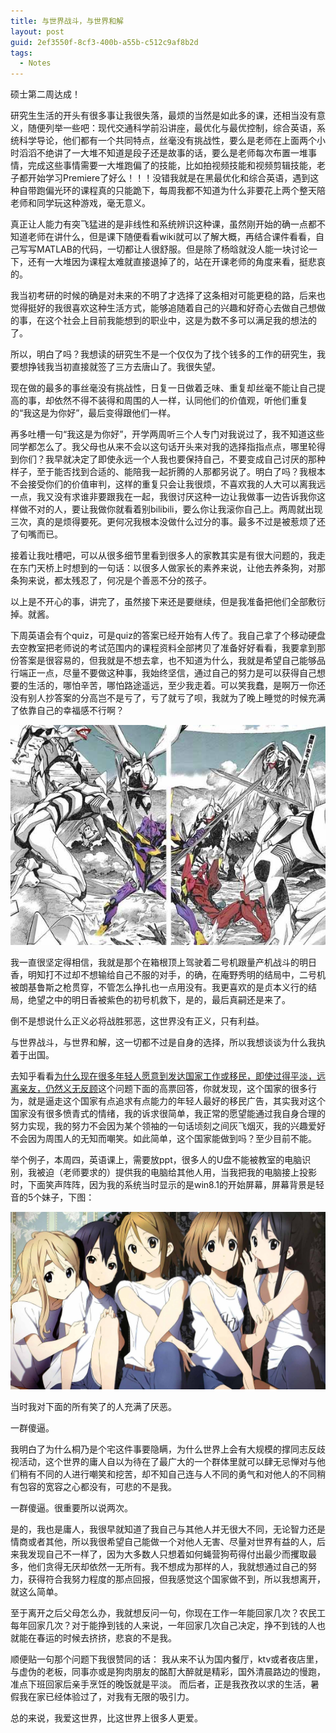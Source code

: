 ```yaml
---
title: 与世界战斗，与世界和解
layout: post
guid: 2ef3550f-8cf3-400b-a55b-c512c9af8b2d
tags:
  - Notes
---
```


<!--
[![bridge to wonderland]({{ site.baseurl }}/media/files/2014/09/05/bridge-to-wonderland.jpg)](http://500px.com/photo/82158657)

[Lucian](http://lucianmarin.com/ "Lucian")
-->




硕士第二周达成！

研究生生活的开头有很多事让我很失落，最烦的当然是如此多的课，还相当没有意义，随便列举一些吧：现代交通科学前沿讲座，最优化与最优控制，综合英语，系统科学导论，他们都有一个共同特点，丝毫没有挑战性，要么是老师在上面两个小时滔滔不绝讲了一大堆不知道是段子还是故事的话，要么是老师每次布置一堆事情，完成这些事情需要一大堆跑偏了的技能，比如拍视频技能和视频剪辑技能，老子都开始学习Premiere了好么！！！没错我就是在黑最优化和综合英语，遇到这种自带跑偏光环的课程真的只能跪下，每周我都不知道为什么非要花上两个整天陪老师和同学玩这种游戏，毫无意义。

真正让人能力有突飞猛进的是非线性和系统辨识这种课，虽然刚开始的确一点都不知道老师在讲什么，但是课下随便看看wiki就可以了解大概，再结合课件看看，自己写写MATLAB的代码，一切都让人很舒服。但是除了杨晗就没人能一块讨论一下，还有一大堆因为课程太难就直接退掉了的，站在开课老师的角度来看，挺悲哀的。

我当初考研的时候的确是对未来的不明了才选择了这条相对可能更稳的路，后来也觉得挺好的我很喜欢这种生活方式，能够追随着自己的兴趣和好奇心去做自己想做的事，在这个社会上目前我能想到的职业中，这是为数不多可以满足我的想法的了。

所以，明白了吗？我想读的研究生不是一个仅仅为了找个钱多的工作的研究生，我要想挣钱我当初直接就签了三方去唐山了。我很失望。

现在做的最多的事丝毫没有挑战性，日复一日做着乏味、重复却丝毫不能让自己提高的事，却依然不得不装得和周围的人一样，认同他们的价值观，听他们重复的“我这是为你好”，最后变得跟他们一样。

再多吐槽一句“我这是为你好”，开学两周听三个人专门对我说过了，我不知道这些同学都怎么了。我父母也从来不会以这句话开头来对我的选择指指点点，哪里轮得到你们？我早就决定了即使永远一个人我也要保持自己，不要变成自己讨厌的那种样子，至于能否找到合适的、能陪我一起折腾的人那都另说了。明白了吗？我根本不会接受你们的价值审判，这样的重复只会让我很烦，不喜欢我的人大可以离我远一点，我又没有求谁非要跟我在一起，我很讨厌这种一边让我做事一边告诉我你这样做不对的人，要让我做你就看着别bilibili，要么你让我滚你自己上。两周就出现三次，真的是烦得要死。更何况我根本没做什么过分的事。最多不过是被惹烦了还了句嘴而已。

接着让我吐槽吧，可以从很多细节里看到很多人的家教其实是有很大问题的，我走在东门天桥上时想到的一句话：以很多人做家长的素养来说，让他去养条狗，对那条狗来说，都太残忍了，何况是个善恶不分的孩子。

以上是不开心的事，讲完了，虽然接下来还是要继续，但是我准备把他们全部敷衍掉。就酱。

下周英语会有个quiz，可是quiz的答案已经开始有人传了。我自己拿了个移动硬盘去空教室把老师说的考试范围内的课程资料全部拷贝了准备好好看看，我要拿到那份答案是很容易的，但我就是不想去拿，也不知道为什么，我就是希望自己能够品行端正一点，尽量不要做这种事，我始终坚信，通过自己的努力是可以获得自己想要的生活的，哪怕辛苦，哪怕路途遥远，至少我走着。可以笑我蠢，是啊万一你还没有别人抄答案的分高岂不是亏了，亏了就亏了呗，我就为了晚上睡觉的时候充满了依靠自己的幸福感不行啊？

[![Asuka！](/media/files/2014/09/28/firstand2nd.jpg)](https://500px.com/photo/84696621/shinjiandasuka-by-keai-sing)

我一直很坚定得相信，我就是那个在箱根顶上驾驶着二号机跟量产机战斗的明日香，明知打不过却不想输给自己不服的对手，的确，在庵野秀明的结局中，二号机被朗基鲁斯之枪贯穿，不管怎么挣扎也一点用没有。我更喜欢的是贞本义行的结局，绝望之中的明日香被紫色的初号机救下，是的，最后真嗣还是来了。

倒不是想说什么正义必将战胜邪恶，这世界没有正义，只有利益。

与世界战斗，与世界和解，这一切都不过是自身的选择，所以我想谈谈为什么我执着于出国。

去知乎看看[为什么现在很多年轻人愿意到发达国家工作或移民，即使过得平淡，远离亲友，仍然义无反顾](http://www.zhihu.com/question/22690292 "为什么现在很多年轻人愿意到发达国家工作或移民，即使过得平淡，远离亲友，仍然义无反顾")这个问题下面的高票回答，你就发现，这个国家的很多行为，就是逼走这个国家有点追求有点能力的年轻人最好的移民广告，其实我对这个国家没有很多愤青式的情绪，我的诉求很简单，我正常的愿望能通过我自身合理的努力实现，我的努力不会因为某个领袖的一句话顷刻之间灰飞烟灭，我的兴趣爱好不会因为周围人的无知而嘲笑。如此简单，这个国家能做到吗？至少目前不能。

举个例子，本周四，英语课上，需要放ppt，很多人的U盘不能被教室的电脑识别，我被迫（老师要求的）提供我的电脑给其他人用，当我把我的电脑接上投影时，下面笑声阵阵，因为我的系统当时显示的是win8.1的开始屏幕，屏幕背景是轻音的5个妹子，下图：

[![KON！](/media/files/2014/09/28/kon.jpg)](https://500px.com/photo/84696485/kon-by-keai-sing)

当时我对下面的所有笑了的人充满了厌恶。

一群傻逼。

我明白了为什么桐乃是个宅这件事要隐瞒，为什么世界上会有大规模的撑同志反歧视活动，这个世界的庸人自以为待在了最广大的一个群体里就可以肆无忌惮对与他们稍有不同的人进行嘲笑和挖苦，却不知自己连与人不同的勇气和对他人的不同稍有包容的宽容之心都没有，可悲的不是我。

一群傻逼。很重要所以说两次。

是的，我也是庸人，我很早就知道了我自己与其他人并无很大不同，无论智力还是情商或者其他，所以我很希望自己能做一个对他人无害、尽量对世界有益的人，后来我发现自己不一样了，因为大多数人只想着如何蝇营狗苟得付出最少而攫取最多，他们贪得无厌却依然一无所有。我不想成为那样的人，我就想通过自己的努力，获得符合我努力程度的那点回报，但我感觉这个国家做不到，所以我想离开，就这么简单。

至于离开之后父母怎么办，我就想反问一句，你现在工作一年能回家几次？农民工每年回家几次？对于能挣到钱的人来说，一年回家几次自己决定，挣不到钱的人也就能在春运的时候去挤挤，悲哀的不是我。

顺便贴一句那个问题下我很赞同的话：
	我从来不认为国内餐厅，ktv或者夜店里，与虚伪的老板，同事亦或是狗肉朋友的酩酊大醉就是精彩，国外清晨路边的慢跑，准点下班回家后亲手烹饪的晚饭就是平淡。
而后者，正是我孜孜以求的生活，暑假我在家已经体验过了，对我有无限的吸引力。

总的来说，我爱这世界，比这世界上很多人更爱。